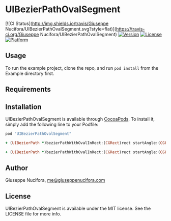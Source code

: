 # UIBezierPathOvalSegment

[![CI Status](http://img.shields.io/travis/Giuseppe Nucifora/UIBezierPathOvalSegment.svg?style=flat)](https://travis-ci.org/Giuseppe Nucifora/UIBezierPathOvalSegment)
[![Version](https://img.shields.io/cocoapods/v/UIBezierPathOvalSegment.svg?style=flat)](http://cocoapods.org/pods/UIBezierPathOvalSegment)
[![License](https://img.shields.io/cocoapods/l/UIBezierPathOvalSegment.svg?style=flat)](http://cocoapods.org/pods/UIBezierPathOvalSegment)
[![Platform](https://img.shields.io/cocoapods/p/UIBezierPathOvalSegment.svg?style=flat)](http://cocoapods.org/pods/UIBezierPathOvalSegment)

## Usage

To run the example project, clone the repo, and run `pod install` from the Example directory first.

## Requirements

## Installation

UIBezierPathOvalSegment is available through [CocoaPods](http://cocoapods.org). To install
it, simply add the following line to your Podfile:

```ruby
pod "UIBezierPathOvalSegment"
```

```ruby
+ (UIBezierPath *)bezierPathWithOvalInRect:(CGRect)rect startAngle:(CGFloat)startAngle endAngle:(CGFloat)endAngle;

+ (UIBezierPath *)bezierPathWithOvalInRect:(CGRect)rect startAngle:(CGFloat)startAngle endAngle:(CGFloat)endAngle angleStep:(CGFloat)angleStep;
````

## Author

Giuseppe Nucifora, me@giuseppenucifora.com

## License

UIBezierPathOvalSegment is available under the MIT license. See the LICENSE file for more info.
